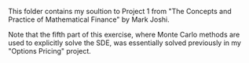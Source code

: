 This folder contains my soultion to Project 1 from "The Concepts and Practice of Mathematical Finance" by Mark Joshi. 

Note that the fifth part of this exercise, where Monte Carlo methods are used to explicitly solve the SDE, was essentially solved previously in my "Options Pricing" project. 


